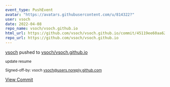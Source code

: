 ```yaml
---
event_type: PushEvent
avatar: "https://avatars.githubusercontent.com/u/814322?"
user: vsoch
date: 2022-04-08
repo_name: vsoch/vsoch.github.io
html_url: https://github.com/vsoch/vsoch.github.io/commit/45119ee60aa620a1532cd3cfe6a57a47069fa18a
repo_url: https://github.com/vsoch/vsoch.github.io
---
```


<a href='https://github.com/vsoch' target='_blank'>vsoch</a> pushed to <a href='https://github.com/vsoch/vsoch.github.io' target='_blank'>vsoch/vsoch.github.io</a>

<small>update resume

Signed-off-by: vsoch <vsoch@users.noreply.github.com></small>

<a href='https://github.com/vsoch/vsoch.github.io/commit/45119ee60aa620a1532cd3cfe6a57a47069fa18a' target='_blank'>View Commit</a>
